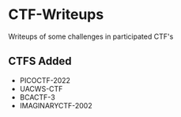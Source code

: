 # CTF-Writeups
Writeups of some challenges in participated CTF's

## CTFS Added 

- PICOCTF-2022
- UACWS-CTF
- BCACTF-3
- IMAGINARYCTF-2002
